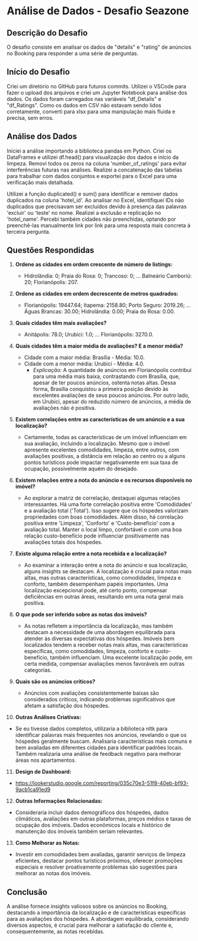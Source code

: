 # Análise de Dados - Desafio Seazone

## Descrição do Desafio
O desafio consiste em analisar os dados de "details" e "rating" de anúncios no Booking para responder a uma série de perguntas.

## Início do Desafio
Criei um diretório no GitHub para futuros commits. Utilizei o VSCode para fazer o upload dos arquivos e criei um Jupyter Notebook para análise dos dados. Os dados foram carregados nas variáveis "df_Details" e "df_Ratings". Como os dados em CSV não estavam sendo lidos corretamente, converti para xlsx para uma manipulação mais fluida e precisa, sem erros.

## Análise dos Dados
Iniciei a análise importando a biblioteca pandas em Python. Criei os DataFrames e utilizei df.head() para visualização dos dados e início da limpeza. Removi todos os zeros na coluna 'number_of_ratings' para evitar interferências futuras nas análises. Realizei a concatenação das tabelas para trabalhar com dados conjuntos e exportei para o Excel para uma verificação mais detalhada.

Utilizei a função duplicated() e sum() para identificar e remover dados duplicados na coluna 'hotel_id'. Ao analisar no Excel, identifiquei IDs não duplicados que precisavam ser excluídos devido à presença das palavras 'excluir' ou 'teste' no nome. Realizei a exclusão e replicação no 'hotel_name'. Percebi também cidades não preenchidas, optando por preenchê-las manualmente link por link para uma resposta mais concreta à terceira pergunta.

## Questões Respondidas
1. **Ordene as cidades em ordem crescente de número de listings:**
   - Hidrolândia: 0; Praia do Rosa: 0; Trancoso: 0; ... Balneário Camboriú: 20; Florianópolis: 207.

2. **Ordene as cidades em ordem decrescente de metros quadrados:**
   - Florianópolis: 19447.64; Itapema: 2158.80; Porto Seguro: 2019.26; ... Águas Brancas: 30.00; Hidrolândia: 0.00; Praia do Rosa: 0.00.

3. **Quais cidades têm mais avaliações?**
   - Anitápolis: 78.0; Urubici: 1.0; ... Florianópolis: 3270.0.

4. **Quais cidades têm a maior média de avaliações? E a menor média?**
   - Cidade com a maior média: Brasília - Média: 10.0.
   - Cidade com a menor média: Urubici - Média: 4.0.
     - *Explicação:* A quantidade de anúncios em Florianópolis contribui para uma média mais baixa, contrastando com Brasília, que, apesar de ter poucos anúncios, ostenta notas altas. Dessa forma, Brasília conquistou a primeira posição devido às excelentes avaliações de seus poucos anúncios. Por outro lado, em Urubici, apesar do reduzido número de anúncios, a média de avaliações não é positiva.

5. **Existem correlações entre as características de um anúncio e a sua localização?**
   - Certamente, todas as características de um imóvel influenciam em sua avaliação, incluindo a localização. Mesmo que o imóvel apresente excelentes comodidades, limpeza, entre outros, com avaliações positivas, a distância em relação ao centro ou a alguns pontos turísticos pode impactar negativamente em sua taxa de ocupação, possivelmente aquém do desejado.

6. **Existem relações entre a nota do anúncio e os recursos disponíveis no imóvel?**
   - Ao explorar a matriz de correlação, destaquei algumas relações interessantes. Há uma forte correlação positiva entre 'Comodidades' e a avaliação total ('Total'). Isso sugere que os hóspedes valorizam propriedades com boas comodidades. Além disso, há correlação positiva entre 'Limpeza', 'Conforto' e 'Custo-benefício' com a avaliação total. Manter o local limpo, confortável e com uma boa relação custo-benefício pode influenciar positivamente nas avaliações totais dos hóspedes.

7. **Existe alguma relação entre a nota recebida e a localização?**
   - Ao examinar a interação entre a nota do anúncio e sua localização, alguns insights se destacam. A localização é crucial para notas mais altas, mas outras características, como comodidades, limpeza e conforto, também desempenham papéis importantes. Uma localização excepcional pode, até certo ponto, compensar deficiências em outras áreas, resultando em uma nota geral mais positiva.

8. **O que pode ser inferido sobre as notas dos imóveis?**
   - As notas refletem a importância da localização, mas também destacam a necessidade de uma abordagem equilibrada para atender às diversas expectativas dos hóspedes. Imóveis bem localizados tendem a receber notas mais altas, mas características específicas, como comodidades, limpeza, conforto e custo-benefício, também influenciam. Uma excelente localização pode, em certa medida, compensar avaliações menos favoráveis em outras categorias.

9. **Quais são os anúncios críticos?**
   - Anúncios com avaliações consistentemente baixas são considerados críticos, indicando problemas significativos que afetam a satisfação dos hóspedes.

10. **Outras Análises Criativas:**
   - Se eu tivesse dados completos, utilizaria a biblioteca nltk para identificar palavras mais frequentes nos anúncios, revelando o que os hóspedes geralmente buscam. Analisaria características mais comuns e bem avaliadas em diferentes cidades para identificar padrões locais. Também realizaria uma análise de feedback negativo para melhorar áreas nos apartamentos.

11. **Design de Dashboard:**
   - https://lookerstudio.google.com/reporting/035c70e3-51f8-40eb-bf93-9acb1ca91ed9

12. **Outras Informações Relacionadas:**
   - Consideraria incluir dados demográficos dos hóspedes, dados climáticos, avaliações em outras plataformas, preços médios e taxas de ocupação dos imóveis. Dados econômicos locais e histórico de manutenção dos imóveis também seriam relevantes.

13. **Como Melhorar as Notas:**
   - Investir em comodidades bem avaliadas, garantir serviços de limpeza eficientes, destacar pontos turísticos próximos, oferecer promoções especiais e resolver proativamente problemas são sugestões para melhorar as notas dos imóveis.

## Conclusão
A análise fornece insights valiosos sobre os anúncios no Booking, destacando a importância da localização e de características específicas para as avaliações dos hóspedes. A abordagem equilibrada, considerando diversos aspectos, é crucial para melhorar a satisfação do cliente e, consequentemente, as notas recebidas.
